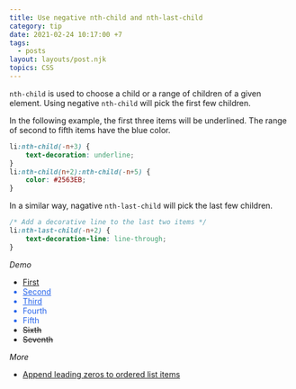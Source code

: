 ```yaml
---
title: Use negative nth-child and nth-last-child
category: tip
date: 2021-02-24 10:17:00 +7
tags:
  - posts
layout: layouts/post.njk
topics: CSS
---
```


`nth-child` is used to choose a child or a range of children of a given element.
Using negative `nth-child` will pick the first few children.

In the following example, the first three items will be underlined. The range of second to fifth items have the blue color.

```css
li:nth-child(-n+3) {
    text-decoration: underline;
}
li:nth-child(n+2):nth-child(-n+5) {
    color: #2563EB;
}
```

In a similar way, nagative `nth-last-child` will pick the last few children.

```css
/* Add a decorative line to the last two items */
li:nth-last-child(-n+2) {
    text-decoration-line: line-through;
}
```

_Demo_

<style>
.demo__item:nth-child(-n+3) {
    text-decoration: underline;
}
.demo__item:nth-child(n+2):nth-child(-n+5) {
    color: #2563EB;
}
.demo__item:nth-last-child(-n+2) {
    text-decoration-line: line-through;
}
</style>

<ul>
    <li class="demo__item">First</li>
    <li class="demo__item">Second</li>
    <li class="demo__item">Third</li>
    <li class="demo__item">Fourth</li>
    <li class="demo__item">Fifth</li>
    <li class="demo__item">Sixth</li>
    <li class="demo__item">Seventh</li>
</ul>

_More_

* [Append leading zeros to ordered list items](/append-leading-zeros-to-ordered-list-items.html)